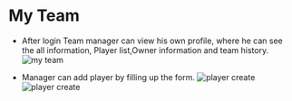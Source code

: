 # My Team

- After login Team manager can view his own profile, where he can see the all information,
  Player list,Owner information and team history.
![my team](/screenshots/my_team.png)

- Manager can add player by filling up the form.
![player create](/screenshots/Manager_create_player1.png)
![player create](/screenshots/Manager_create_player2.png)

